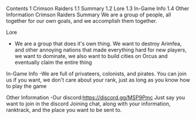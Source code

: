 Contents
1 Crimson Raiders
1.1 Summary
1.2 Lore
1.3 In-Game Info
1.4 Other Information
Crimson Raiders
Summary
We are a group of people, all together for our own goals, and we accomplish them together.

Lore
- We are a group that does it's own thing. We want to destroy Arimfea, and other annoying nations that made everything hard for new players, we want to dominate, we also want to build cities on Orcus and eventually claim the entire thing

In-Game Info
-We are full of privateers, colonists, and pirates. You can join us if you want, we don't care about your rank, just as long as you know how to play the game

Other Information
-Our discord:https://discord.gg/MSP9Pmc Just say you want to join in the discord Joining chat, along with your information, ranktrack, and the place you want to be sent to.